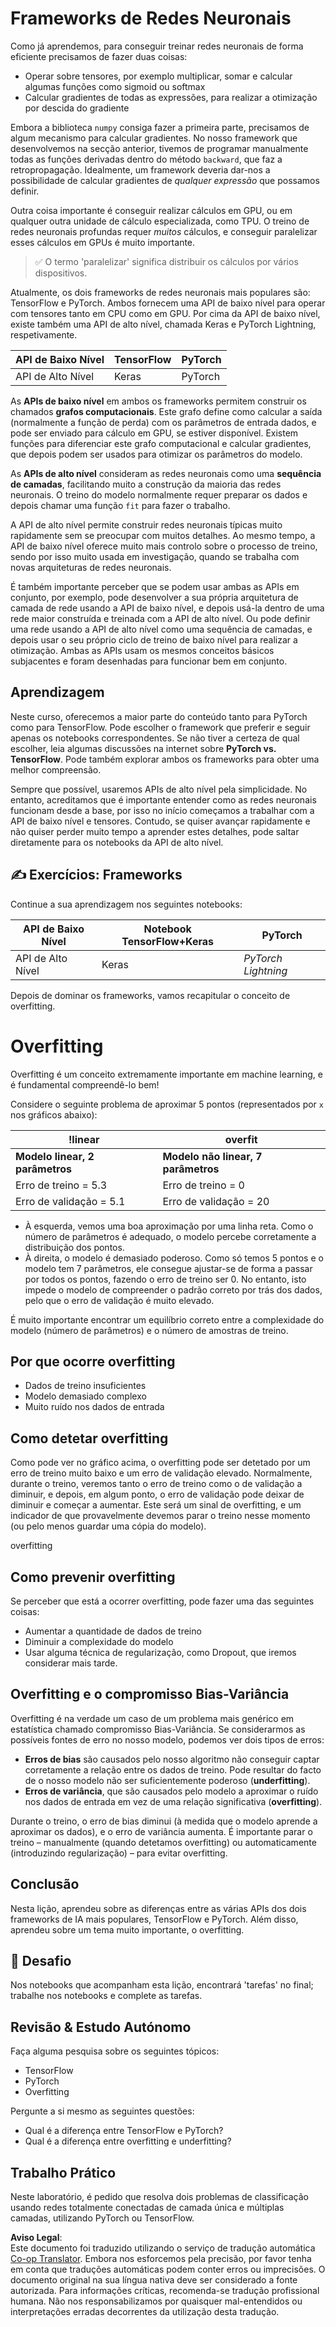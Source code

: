 <!--
CO_OP_TRANSLATOR_METADATA:
{
  "original_hash": "b5466bcedc3c75aa35476270362f626a",
  "translation_date": "2025-07-09T16:30:25+00:00",
  "source_file": "15-rag-and-vector-databases/data/frameworks.md",
  "language_code": "pt"
}
-->
# Frameworks de Redes Neuronais

Como já aprendemos, para conseguir treinar redes neuronais de forma eficiente precisamos de fazer duas coisas:

* Operar sobre tensores, por exemplo multiplicar, somar e calcular algumas funções como sigmoid ou softmax
* Calcular gradientes de todas as expressões, para realizar a otimização por descida do gradiente

Embora a biblioteca `numpy` consiga fazer a primeira parte, precisamos de algum mecanismo para calcular gradientes. No nosso framework que desenvolvemos na secção anterior, tivemos de programar manualmente todas as funções derivadas dentro do método `backward`, que faz a retropropagação. Idealmente, um framework deveria dar-nos a possibilidade de calcular gradientes de *qualquer expressão* que possamos definir.

Outra coisa importante é conseguir realizar cálculos em GPU, ou em qualquer outra unidade de cálculo especializada, como TPU. O treino de redes neuronais profundas requer *muitos* cálculos, e conseguir paralelizar esses cálculos em GPUs é muito importante.

> ✅ O termo 'paralelizar' significa distribuir os cálculos por vários dispositivos.

Atualmente, os dois frameworks de redes neuronais mais populares são: TensorFlow e PyTorch. Ambos fornecem uma API de baixo nível para operar com tensores tanto em CPU como em GPU. Por cima da API de baixo nível, existe também uma API de alto nível, chamada Keras e PyTorch Lightning, respetivamente.

API de Baixo Nível | TensorFlow | PyTorch
-------------------|------------|---------
API de Alto Nível  | Keras      | PyTorch

As **APIs de baixo nível** em ambos os frameworks permitem construir os chamados **grafos computacionais**. Este grafo define como calcular a saída (normalmente a função de perda) com os parâmetros de entrada dados, e pode ser enviado para cálculo em GPU, se estiver disponível. Existem funções para diferenciar este grafo computacional e calcular gradientes, que depois podem ser usados para otimizar os parâmetros do modelo.

As **APIs de alto nível** consideram as redes neuronais como uma **sequência de camadas**, facilitando muito a construção da maioria das redes neuronais. O treino do modelo normalmente requer preparar os dados e depois chamar uma função `fit` para fazer o trabalho.

A API de alto nível permite construir redes neuronais típicas muito rapidamente sem se preocupar com muitos detalhes. Ao mesmo tempo, a API de baixo nível oferece muito mais controlo sobre o processo de treino, sendo por isso muito usada em investigação, quando se trabalha com novas arquiteturas de redes neuronais.

É também importante perceber que se podem usar ambas as APIs em conjunto, por exemplo, pode desenvolver a sua própria arquitetura de camada de rede usando a API de baixo nível, e depois usá-la dentro de uma rede maior construída e treinada com a API de alto nível. Ou pode definir uma rede usando a API de alto nível como uma sequência de camadas, e depois usar o seu próprio ciclo de treino de baixo nível para realizar a otimização. Ambas as APIs usam os mesmos conceitos básicos subjacentes e foram desenhadas para funcionar bem em conjunto.

## Aprendizagem

Neste curso, oferecemos a maior parte do conteúdo tanto para PyTorch como para TensorFlow. Pode escolher o framework que preferir e seguir apenas os notebooks correspondentes. Se não tiver a certeza de qual escolher, leia algumas discussões na internet sobre **PyTorch vs. TensorFlow**. Pode também explorar ambos os frameworks para obter uma melhor compreensão.

Sempre que possível, usaremos APIs de alto nível pela simplicidade. No entanto, acreditamos que é importante entender como as redes neuronais funcionam desde a base, por isso no início começamos a trabalhar com a API de baixo nível e tensores. Contudo, se quiser avançar rapidamente e não quiser perder muito tempo a aprender estes detalhes, pode saltar diretamente para os notebooks da API de alto nível.

## ✍️ Exercícios: Frameworks

Continue a sua aprendizagem nos seguintes notebooks:

API de Baixo Nível | Notebook TensorFlow+Keras | PyTorch
-------------------|----------------------------|---------
API de Alto Nível  | Keras                      | *PyTorch Lightning*

Depois de dominar os frameworks, vamos recapitular o conceito de overfitting.

# Overfitting

Overfitting é um conceito extremamente importante em machine learning, e é fundamental compreendê-lo bem!

Considere o seguinte problema de aproximar 5 pontos (representados por `x` nos gráficos abaixo):

!linear | overfit
-------------------------|--------------------------
**Modelo linear, 2 parâmetros** | **Modelo não linear, 7 parâmetros**
Erro de treino = 5.3 | Erro de treino = 0
Erro de validação = 5.1 | Erro de validação = 20

* À esquerda, vemos uma boa aproximação por uma linha reta. Como o número de parâmetros é adequado, o modelo percebe corretamente a distribuição dos pontos.
* À direita, o modelo é demasiado poderoso. Como só temos 5 pontos e o modelo tem 7 parâmetros, ele consegue ajustar-se de forma a passar por todos os pontos, fazendo o erro de treino ser 0. No entanto, isto impede o modelo de compreender o padrão correto por trás dos dados, pelo que o erro de validação é muito elevado.

É muito importante encontrar um equilíbrio correto entre a complexidade do modelo (número de parâmetros) e o número de amostras de treino.

## Por que ocorre overfitting

  * Dados de treino insuficientes
  * Modelo demasiado complexo
  * Muito ruído nos dados de entrada

## Como detetar overfitting

Como pode ver no gráfico acima, o overfitting pode ser detetado por um erro de treino muito baixo e um erro de validação elevado. Normalmente, durante o treino, veremos tanto o erro de treino como o de validação a diminuir, e depois, em algum ponto, o erro de validação pode deixar de diminuir e começar a aumentar. Este será um sinal de overfitting, e um indicador de que provavelmente devemos parar o treino nesse momento (ou pelo menos guardar uma cópia do modelo).

overfitting

## Como prevenir overfitting

Se perceber que está a ocorrer overfitting, pode fazer uma das seguintes coisas:

 * Aumentar a quantidade de dados de treino
 * Diminuir a complexidade do modelo
 * Usar alguma técnica de regularização, como Dropout, que iremos considerar mais tarde.

## Overfitting e o compromisso Bias-Variância

Overfitting é na verdade um caso de um problema mais genérico em estatística chamado compromisso Bias-Variância. Se considerarmos as possíveis fontes de erro no nosso modelo, podemos ver dois tipos de erros:

* **Erros de bias** são causados pelo nosso algoritmo não conseguir captar corretamente a relação entre os dados de treino. Pode resultar do facto de o nosso modelo não ser suficientemente poderoso (**underfitting**).
* **Erros de variância**, que são causados pelo modelo a aproximar o ruído nos dados de entrada em vez de uma relação significativa (**overfitting**).

Durante o treino, o erro de bias diminui (à medida que o modelo aprende a aproximar os dados), e o erro de variância aumenta. É importante parar o treino – manualmente (quando detetamos overfitting) ou automaticamente (introduzindo regularização) – para evitar overfitting.

## Conclusão

Nesta lição, aprendeu sobre as diferenças entre as várias APIs dos dois frameworks de IA mais populares, TensorFlow e PyTorch. Além disso, aprendeu sobre um tema muito importante, o overfitting.

## 🚀 Desafio

Nos notebooks que acompanham esta lição, encontrará 'tarefas' no final; trabalhe nos notebooks e complete as tarefas.

## Revisão & Estudo Autónomo

Faça alguma pesquisa sobre os seguintes tópicos:

- TensorFlow
- PyTorch
- Overfitting

Pergunte a si mesmo as seguintes questões:

- Qual é a diferença entre TensorFlow e PyTorch?
- Qual é a diferença entre overfitting e underfitting?

## Trabalho Prático

Neste laboratório, é pedido que resolva dois problemas de classificação usando redes totalmente conectadas de camada única e múltiplas camadas, utilizando PyTorch ou TensorFlow.

**Aviso Legal**:  
Este documento foi traduzido utilizando o serviço de tradução automática [Co-op Translator](https://github.com/Azure/co-op-translator). Embora nos esforcemos pela precisão, por favor tenha em conta que traduções automáticas podem conter erros ou imprecisões. O documento original na sua língua nativa deve ser considerado a fonte autorizada. Para informações críticas, recomenda-se tradução profissional humana. Não nos responsabilizamos por quaisquer mal-entendidos ou interpretações erradas decorrentes da utilização desta tradução.